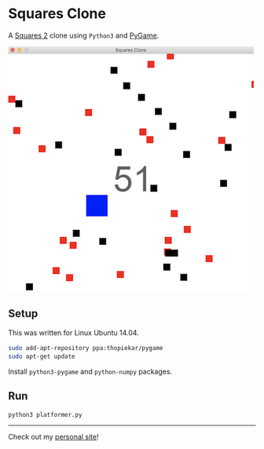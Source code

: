 # Squares Clone

A [Squares 2](http://www.albinoblacksheep.com/games/squares2) clone using `Python3` and [PyGame](http://pygame.org/hifi.html).

<kbd><img src="docs/squares.png"></kbd>

## Setup

This was written for Linux Ubuntu 14.04.

```bash
sudo add-apt-repository ppa:thopiekar/pygame
sudo apt-get update
```

Install `python3-pygame` and `python-numpy` packages.

## Run

    python3 platformer.py

---

Check out my [personal site](https://andrewboutin.com)!
